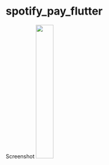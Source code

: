 # spotify_pay_flutter

Screenshot
<img src="https://www.11sf.site/static/media/spotify_flutter.6fa37f66.jpg" height="30%">


